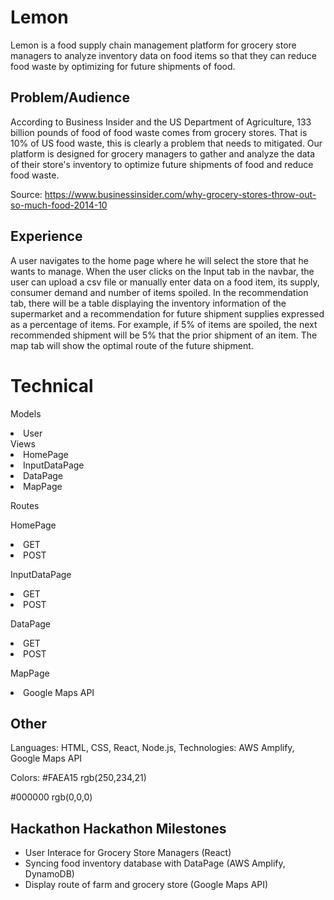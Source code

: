 # Lemon
Lemon is a food supply chain management platform for grocery store managers to analyze inventory data on food items so that they can reduce food waste by optimizing for future shipments of food.
​
## Problem/Audience
 
 According to Business Insider and the US Department of Agriculture, 133 billion pounds of food of food waste comes from grocery stores. That is 10% of US food waste, this is clearly a problem that needs to mitigated. Our platform is designed for grocery managers to gather and analyze the data of their store's inventory to optimize future shipments of food and reduce food waste. 

Source: https://www.businessinsider.com/why-grocery-stores-throw-out-so-much-food-2014-10 

## Experience
A user navigates to the home page where he will select the store that he wants to manage. When the user clicks on the Input tab in the navbar, the user can upload a csv file or manually enter data on a food item, its supply, consumer demand and number of items spoiled. In the recommendation tab, there will be a table displaying the inventory information of the supermarket and a recommendation for future shipment supplies expressed as a percentage of items. For example, if 5% of items are spoiled, the next recommended shipment will be 5% that the prior shipment of an item.
The map tab will show the optimal route of the future shipment.

# Technical

Models

<li>User</li>
​
Views

<li>HomePage</li>
<li>InputDataPage</li>
<li>DataPage</li>
<li>MapPage</li>

Routes

HomePage

<li>GET</li>
<li>POST</li>

InputDataPage

<li>GET</li>
<li>POST</li>

DataPage

<li>GET</li>
<li>POST</li>

MapPage

<li>Google Maps API</li>

## Other

Languages: HTML, CSS, React, Node.js, 
Technologies: AWS Amplify, Google Maps API

Colors: #FAEA15
rgb(250,234,21)

#000000
rgb(0,0,0)
​
## Hackathon Hackathon Milestones
- User Interace for Grocery Store Managers (React)
- Syncing food inventory database with DataPage (AWS Amplify, DynamoDB)
- Display route of farm and grocery store (Google Maps API)
​
